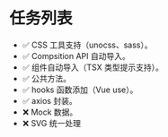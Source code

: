 # 任务列表

- ✅ CSS 工具支持（unocss、sass）。
- ✅ Compsition API 自动导入。
- ✅ 组件自动导入（TSX 类型提示支持）。
- ✅ 公共方法。
- ✅ hooks 函数添加（Vue use）。
- ✅ axios 封装。
- ❌ Mock 数据。
- ❌ SVG 统一处理
